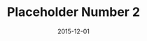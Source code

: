 ---
title: "Placeholder Number 2"
collection: blog
permalink: /blog/place-holder-2
excerpt: 'This paper is about the number 2. The number 1 is left for future work.'
date: 2015-12-01
venue:
paperurl:
citation: 
---